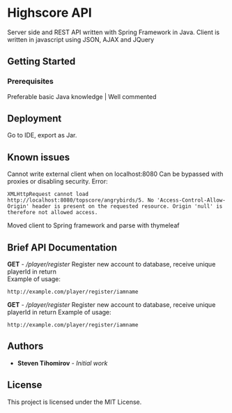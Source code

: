 # Highscore API

Server side and REST API written with Spring Framework in Java. Client is written in javascript using JSON, AJAX and JQuery

## Getting Started



### Prerequisites

Preferable basic Java knowledge |
Well commented


## Deployment

Go to IDE, export as Jar.

## Known issues

Cannot write external client when on localhost:8080
Can be bypassed with proxies or disabling security.
Error: 
```
XMLHttpRequest cannot load http://localhost:8080/topscore/angrybirds/5. No 'Access-Control-Allow-Origin' header is present on the requested resource. Origin 'null' is therefore not allowed access.
```
Moved client to Spring framework and parse with thymeleaf




## Brief API Documentation

**GET** - */player/register*
Register new account to database, receive unique playerId in return <br/>
Example of usage: 
```
http://example.com/player/register/iamname
```

**GET** - */player/register*
Register new account to database, receive unique playerId in return
Example of usage: 
```
http://example.com/player/register/iamname
```



## Authors

* **Steven Tihomirov** - *Initial work* 


## License

This project is licensed under the MIT License.
